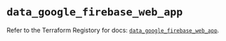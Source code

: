# `data_google_firebase_web_app`

Refer to the Terraform Registory for docs: [`data_google_firebase_web_app`](https://registry.terraform.io/providers/hashicorp/google-beta/5.9.0/docs/data-sources/google_firebase_web_app).
